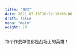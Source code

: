 ```yaml
---
title: "单位"
date: 2021-07-15T16:32:19+08:00
draft: false
menu: "main"
weight: 20
---
```


每个作战单位都是战场上的英雄！
